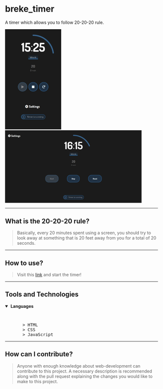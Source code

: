 # breke_timer
A timer which allows you to follow 20-20-20 rule.

<img src="assets/timer_mobile.jpg" height="330">&nbsp;&nbsp;<img src="assets/timer_dp.jpg" width="450">

---

## What is the 20-20-20 rule?
>Basically, every 20 minutes spent using a screen, you should try to look away at something that is 20 feet away from you for a total of 20 seconds.

---

## How to use?
>Visit this [link](https://murtuzaalisurti.github.io/breke_timer/) and start the timer!

---

## Tools and Technologies

<details open>
  <summary><strong>&nbsp;Languages</strong></summary>
  <ul>
    <br>
    <pre>
    > HTML
    > CSS
    > JavaScript</pre>
  </ul>
 </details>
 
 ---
 
 ## How can I contribute?
>Anyone with enough knowledge about web-development can contribute to this project. A necessary description is recommended along with the pull request explaining the changes you would like to make to this project. 

